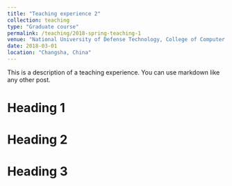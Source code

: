 ```yaml
---
title: "Teaching experience 2"
collection: teaching
type: "Graduate course"
permalink: /teaching/2018-spring-teaching-1
venue: "National University of Defense Technology, College of Computer Science"
date: 2018-03-01
location: "Changsha, China"
---
```


This is a description of a teaching experience. You can use markdown like any other post.

Heading 1
======

Heading 2
======

Heading 3
======
